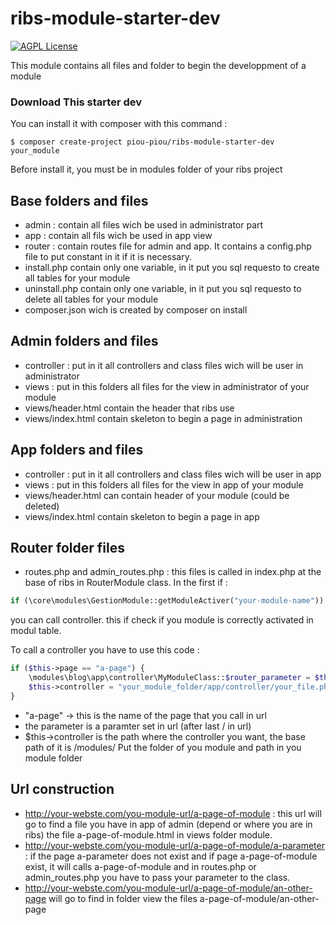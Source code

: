# ribs-module-starter-dev
[![AGPL License](http://img.shields.io/badge/license-AGPL%20v3-red.svg?style=flat-square)](http://opensource.org/licenses/AGPL-3.0) 

This module contains all files and folder to begin the developpment of a module

### Download This starter dev
You can install it with composer with this command : 
```
$ composer create-project piou-piou/ribs-module-starter-dev your_module
```
Before install it, you must be in modules folder of your ribs project

## Base folders and files

- admin : contain all files wich be used in administrator part
- app : contain all fils wich be used in app view
- router : contain routes file for admin and app. It contains a config.php file to put constant in it if it is necessary.
- install.php contain only one variable, in it put you sql requesto to create all tables for your module
- uninstall.php contain only one variable, in it put you sql requesto to delete all tables for your module
- composer.json wich is created by composer on install

## Admin folders and files

- controller : put in it all controllers and class files wich will be user in administrator
- views : put in this folders all files for the view in administrator of your module
- views/header.html contain the header that ribs use
- views/index.html contain skeleton to begin a page in administration

## App folders and files

- controller : put in it all controllers and class files wich will be user in app
- views : put in this folders all files for the view in app of your module
- views/header.html can contain header of your module (could be deleted)
- views/index.html contain skeleton to begin a page in app

## Router folder files

- routes.php and admin_routes.php : this files is called in index.php at the base of ribs in RouterModule class.
In the first if :

```php
if (\core\modules\GestionModule::getModuleActiver("your-module-name"))
```
you can call controller. this if check if you module is correctly activated in modul table.

To call a controller you have to use this code : 
```php
if ($this->page == "a-page") {
	\modules\blog\app\controller\MyModuleClass::$router_parameter = $this->parametre;
	$this->controller = "your_module_folder/app/controller/your_file.php";
}
```
- "a-page" -> this is the name of the page that you call in url
- the parameter is a paramter set in url (after last / in url)
- $this->controller is the path where the controller you want, the base path of it is /modules/ Put the folder of you module and path in you module folder

## Url construction

- http://your-webste.com/you-module-url/a-page-of-module : this url will go to find a file you have in app
of admin (depend or where you are in ribs) the file a-page-of-module.html in views folder module.
- http://your-webste.com/you-module-url/a-page-of-module/a-parameter : if the page a-parameter does not exist and if page a-page-of-module exist, it will
calls a-page-of-module and in routes.php or admin_routes.php you have to pass your parameter to the class.
- http://your-webste.com/you-module-url/a-page-of-module/an-other-page will go to find in folder view the files a-page-of-module/an-other-page